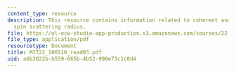 ```yaml
---
content_type: resource
description: This resource contains information related to coherent and incohrent
  spin scattering radius.
file: https://ol-ocw-studio-app-production.s3.amazonaws.com/courses/22-106-neutron-interactions-and-applications-spring-2010/a6b3022bb559665b4b52990e73c1c0d4_MIT22_106S10_read03.pdf
file_type: application/pdf
resourcetype: Document
title: MIT22_106S10_read03.pdf
uid: a6b3022b-b559-665b-4b52-990e73c1c0d4
---
```

